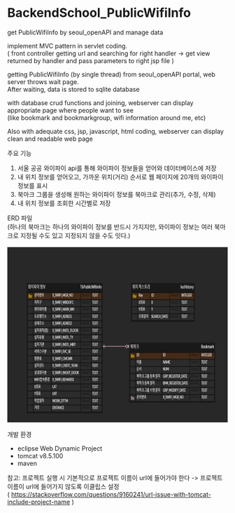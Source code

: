 # BackendSchool_PublicWifiInfo
  get PublicWifiInfo by seoul_openAPI and manage data

implement MVC pattern in servlet coding. <br>
( front controller getting url and searching for right handler ->
                   get view returned by handler and pass parameters to right jsp file )

getting PublicWifiInfo (by single thread) from seoul_openAPI portal, web server throws wait page. <br>
After waiting, data is stored to sqlite database

with database crud functions and joining, webserver can display appropriate page where people want to see <br>
(like bookmark and bookmarkgroup, wifi information around me, etc)

Also with adequate css, jsp, javascript, html coding, webserver can display clean and readable web page 

주요 기능
1. 서울 공공 와이파이 api를 통해 와이파이 정보들을 얻어와 데이터베이스에 저장
2. 내 위치 정보를 얻어오고, 가까운 위치(거리) 순서로 웹 페이지에 20개의 와이파이 정보를 표시
3. 북마크 그룹을 생성해 원하는 와이파이 정보를 북마크로 관리(추가, 수정, 삭제)
4. 내 위치 정보를 조회한 시간별로 저장                                       

ERD 파일 <br>
(하나의 북마크는 하나의 와이파이 정보를 반드시 가지지만, 와이파이 정보는 여러 북마크로 지정될 수도 있고 지정되지 않을 수도 잇다.) <br><br>
<img width="600px" height="400px" src = "./ERD_capture.PNG">

개발 환경
- eclipse Web Dynamic Project
- tomcat v8.5.100
- maven

참고: 프로젝트 실행 시 기본적으로 프로젝트 이름이 url에 들어가야 한다 -> 프로젝트 이름이 url에 들어가지 않도록 이클립스 설정<br>
( https://stackoverflow.com/questions/9160241/url-issue-with-tomcat-include-project-name )
